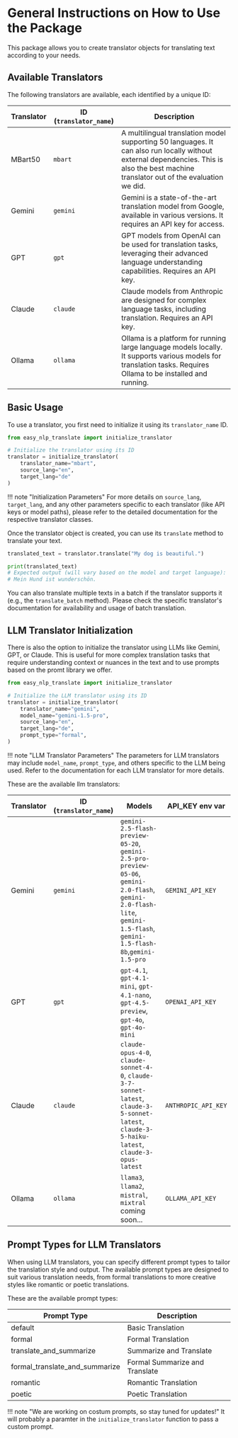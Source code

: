 # General Instructions on How to Use the Package

This package allows you to create translator objects for translating text according to your needs.

## Available Translators

The following translators are available, each identified by a unique ID:

| Translator | ID (`translator_name`) | Description                                                                                                |
|------------|------------------------|------------------------------------------------------------------------------------------------------------|
| MBart50    | `mbart`                | A multilingual translation model supporting 50 languages. It can also run locally without external dependencies. This is also the best machine translator out of the evaluation we did.|
| Gemini     | `gemini`               | Gemini is a state-of-the-art translation model from Google, available in various versions. It requires an API key for access. |
| GPT        | `gpt`                  | GPT models from OpenAI can be used for translation tasks, leveraging their advanced language understanding capabilities. Requires an API key. |
| Claude     | `claude`               | Claude models from Anthropic are designed for complex language tasks, including translation. Requires an API key. |
| Ollama     | `ollama`               | Ollama is a platform for running large language models locally. It supports various models for translation tasks. Requires Ollama to be installed and running. |

## Basic Usage

To use a translator, you first need to initialize it using its `translator_name` ID.

```python title="Initialize the Translator"
from easy_nlp_translate import initialize_translator

# Initialize the translator using its ID
translator = initialize_translator(
    translator_name="mbart", 
    source_lang="en", 
    target_lang="de"
)
```

!!! note "Initialization Parameters"
    For more details on `source_lang`, `target_lang`, and any other parameters specific to each translator (like API keys or model paths), please refer to the detailed documentation for the respective translator classes.

Once the translator object is created, you can use its `translate` method to translate your text.

```python title="Translating Text"
translated_text = translator.translate("My dog is beautiful.")

print(translated_text)
# Expected output (will vary based on the model and target language):
# Mein Hund ist wunderschön.
```

You can also translate multiple texts in a batch if the translator supports it (e.g., the `translate_batch` method). Please check the specific translator's documentation for availability and usage of batch translation.

## LLM Translator Initialization

There is also the option to initialize the translator using LLMs like Gemini, GPT, or Claude. This is useful for more complex translation tasks that require understanding context or nuances in the text and to use prompts based on the promt library we offer.

```python title="Initialize LLM Translator"
from easy_nlp_translate import initialize_translator

# Initialize the LLM translator using its ID
translator = initialize_translator(
    translator_name="gemini", 
    model_name="gemini-1.5-pro",
    source_lang="en", 
    target_lang="de",
    prompt_type="formal",
)
```

!!! note "LLM Translator Parameters"
    The parameters for LLM translators may include `model_name`, `prompt_type`, and others specific to the LLM being used. Refer to the documentation for each LLM translator for more details.


These are the available llm translators:

| Translator | ID (`translator_name`) | Models | API_KEY env var |
|------------|------------------------|--------|-------------------|
| Gemini     | `gemini`               | `gemini-2.5-flash-preview-05-20`, `gemini-2.5-pro-preview-05-06`, `gemini-2.0-flash`, `gemini-2.0-flash-lite`, `gemini-1.5-flash`, `gemini-1.5-flash-8b`,`gemini-1.5-pro`| `GEMINI_API_KEY` |
| GPT        | `gpt`                  | `gpt-4.1`, `gpt-4.1-mini`, `gpt-4.1-nano`, `gpt-4.5-preview`, `gpt-4o`, `gpt-4o-mini` | `OPENAI_API_KEY`|
| Claude     | `claude`               | `claude-opus-4-0`, `claude-sonnet-4-0`, `claude-3-7-sonnet-latest`, `claude-3-5-sonnet-latest`, `claude-3-5-haiku-latest`, `claude-3-opus-latest` | `ANTHROPIC_API_KEY`|
| Ollama     | `ollama`               | `llama3`, `llama2`, `mistral`, `mixtral` coming soon... | `OLLAMA_API_KEY`|

## Prompt Types for LLM Translators

When using LLM translators, you can specify different prompt types to tailor the translation style and output. The available prompt types are designed to suit various translation needs, from formal translations to more creative styles like romantic or poetic translations.

These are the available prompt types:

| Prompt Type                      | Description                      |
|----------------------------------|----------------------------------|
| default                          | Basic Translation                |
| formal                           | Formal Translation               |
| translate_and_summarize          | Summarize and Translate          |
| formal_translate_and_summarize | Formal Summarize and Translate   |
| romantic                         | Romantic Translation             |
| poetic                           | Poetic Translation               |

!!! note "We are working on costum prompts, so stay tuned for updates!"
    It will probably a paramter in the `initialize_translator` function to pass a custom prompt.
